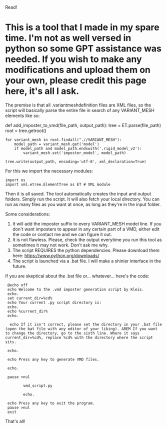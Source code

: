 Read!

# This is a tool that I made in my spare time. I'm not as well versed in python so some GPT assistance was needed. If you wish to make any modifications and upload them on your own, please credit this page here, it's all I ask.

The premise is that all .variantmeshdefinition files are XML files, so the script will basically parse the entire file in search of any VARIANT_MESH elements like so:

  def add_imposter_to_vmd(file_path, output_path):
    tree = ET.parse(file_path)
    root = tree.getroot()

    for variant_mesh in root.findall(".//VARIANT_MESH"):
        model_path = variant_mesh.get('model')
        if model_path and model_path.endswith('.rigid_model_v2'):
            variant_mesh.set('imposter_model', model_path)
    
    tree.write(output_path, encoding='utf-8', xml_declaration=True)

For this we import the necessary modules: 

    import os
    import xml.etree.ElementTree as ET # XML module

Then it is all saved. The tool automatically creates the input and output folders. Simply run the script. It will also fetch your local directory. You can run as many files as you want at once, as long as they're in the input folder.

Some considerations: 

   1. It will add the imposter suffix to every VARIANT_MESH model line. If you don't want imposters to appear in any certain part of a VMD, either edit the code or contact me and we can figure it out.
   2. It is not flawless. Please, check the output everytime you run this tool as sometimes it may not work. Don't ask me why.
   3. The script REQUIRES the python dependencies. Please download them here: https://www.python.org/downloads/
   4. The script is launched via a .bat file. I will make a shinier interface in the future.

If you are skeptical about the .bat file or... whatever... here's the code:

 	 @echo off
 	 echo Welcome to the .vmd imposter generation script by Kleis.
 	 echo.
 	 set current_dir=%cd%
 	 echo Your current .py script directory is:
 	 echo.
 	 echo %current_dir%  
 	 echo.

	  echo If it isn't correct, please set the directory in your .bat file (open the bat file with any editor of your liking). &REM If you want to change the directory, go to the sixth line. Where it says current_dir=%cd%, replace %cd% with the directory where the script sits.

 	 echo. 
  
 	 echo Press any key to generate VMD files.
	
 	 echo.

 	 pause >nul

    		vmd_script.py 
	
    		echo.

 	 echo Press any key to exit the program.
 	 pause >nul
 	 exit

That's all!


